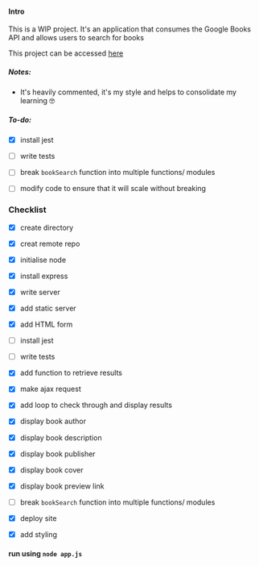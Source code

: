 #### Intro

This is a WIP project. It's an application that consumes the Google Books API and allows users to search for books

This project can be accessed [here](https://dry-escarpment-35177.herokuapp.com/)

##### Notes:

- It's heavily commented, it's my style and helps to consolidate my learning 🤓

##### To-do:

- [x] install jest

- [ ] write tests

- [ ] break `bookSearch` function into multiple functions/ modules

- [ ] modify code to ensure that it will scale without breaking


### Checklist

- [x] create directory

- [x] creat remote repo

- [x] initialise node 

- [x] install express

- [x] write server

- [x] add static server

- [x] add HTML form

- [ ] install jest

- [ ] write tests

- [x] add function to retrieve results

- [x] make ajax request

- [x] add loop to check through and  display results

- [x] display book author

- [x] display book description

- [x] display book publisher

- [x] display book cover

- [x] display book preview link

- [ ] break `bookSearch` function into multiple functions/ modules

- [x] deploy site

- [x] add styling


#### run using `node app.js`
